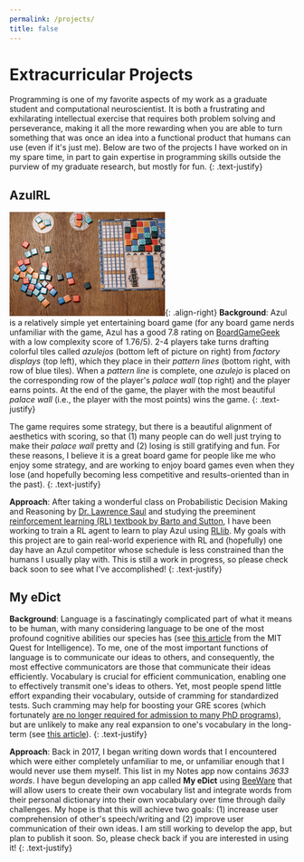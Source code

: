 ```yaml
---
permalink: /projects/
title: false
---
```

# Extracurricular Projects
Programming is one of my favorite aspects of my work as a graduate student and computational neuroscientist. It is both a frustrating and exhilarating intellectual exercise that requires both problem solving and perseverance, making it all the more rewarding when you are able to turn something that was once an idea into a functional product that humans can use (even if it's just me). Below are two of the projects I have worked on in my spare time, in part to gain expertise in programming skills outside the purview of my graduate research, but mostly for fun. 
{: .text-justify}

## AzulRL
<img src="/assets/images/azul.jpeg" width="275">{: .align-right}
**Background**: Azul is a relatively simple yet entertaining board game (for any board game nerds unfamiliar with the game, Azul has a good 7.8 rating on [BoardGameGeek](https://boardgamegeek.com/boardgame/230802/azul) with a low complexity score of 1.76/5). 2-4 players take turns drafting colorful tiles called *azulejos* (bottom left of picture on right) from *factory displays* (top left), which they place in their *pattern lines* (bottom right, with row of blue tiles). When a *pattern line* is complete, one *azulejo* is placed on the corresponding row of the player's *palace wall* (top right) and the player earns points. At the end of the game, the player with the most beautiful *palace wall* (i.e., the player with the most points) wins the game.
{: .text-justify}

The game requires some strategy, but there is a beautiful alignment of aesthetics with scoring, so that (1) many people can do well just trying to make their *palace wall* pretty and (2) losing is still gratifying and fun. For these reasons, I believe it is a great board game for people like me who enjoy some strategy, and are working to enjoy board games even when they lose (and hopefully becoming less competitive and results-oriented than in the past).
{: .text-justify}

**Approach**: After taking a wonderful class on Probabilistic Decision Making and Reasoning by [Dr. Lawrence Saul](https://users.flatironinstitute.org/~lsaul/) and studying the preeminent [reinforcement learning (RL) textbook by Barto and Sutton](https://www.amazon.com/Reinforcement-Learning-Introduction-Second-Paperback/dp/B0B95WFGV6/ref=asc_df_B0B95WFGV6/?tag=hyprod-20&linkCode=df0&hvadid=598233665925&hvpos=&hvnetw=g&hvrand=13818630893256662222&hvpone=&hvptwo=&hvqmt=&hvdev=c&hvdvcmdl=&hvlocint=&hvlocphy=9031346&hvtargid=pla-1728961664549&psc=1&mcid=c9b20daf7e9c3665afef7e19130cf3cb&gclid=Cj0KCQiA6vaqBhCbARIsACF9M6kQJz3lqpXSghAIheJfkn8uTJ_il-D6raKh1Ko_DhH_79jY0q7pgE4aAmbeEALw_wcB), I have been working to train a RL agent to learn to play Azul using [RLlib](https://docs.ray.io/en/latest/rllib/index.html). My goals with this project are to gain real-world experience with RL and (hopefully) one day have an Azul competitor whose schedule is less constrained than the humans I usually play with. This is still a work in progress, so please check back soon to see what I've accomplished!
{: .text-justify}

## My eDict
**Background**: Language is a fascinatingly complicated part of what it means to be human, with many considering language to be one of the most profound cognitive abilities our species has (see [this article](https://quest.mit.edu/research/missions/language) from the MIT Quest for Intelligence). To me, one of the most important functions of language is to communicate our ideas to others, and consequently, the most effective communicators are those that communicate their ideas efficiently. Vocabulary is crucial for efficient communication, enabling one to effectively transmit one's ideas to others. Yet, most people spend little effort expanding their vocabulary, outside of cramming for standardized tests. Such cramming may help for boosting your GRE scores (which fortunately [are no longer required for admission to many PhD programs](https://www.science.org/content/article/wave-graduate-programs-drop-gre-application-requirement)), but are unlikely to make any real expansion to one's vocabulary in the long-term (see [this article](https://www.scientificamerican.com/article/education-why-cramming-gets-a-c/)). 
{: .text-justify}

**Approach**: Back in 2017, I began writing down words that I encountered which were either completely unfamiliar to me, or unfamiliar enough that I would never use them myself. This list in my Notes app now contains *3633 words*. I have begun developing an app called **My eDict** using [BeeWare](https://beeware.org/) that will allow users to create their own vocabulary list and integrate words from their personal dictionary into their own vocabulary over time through daily challenges. My hope is that this will achieve two goals: (1) increase user comprehension of other's speech/writing and (2) improve user communication of their own ideas. I am still working to develop the app, but plan to publish it soon. So, please check back if you are interested in using it!
{: .text-justify}